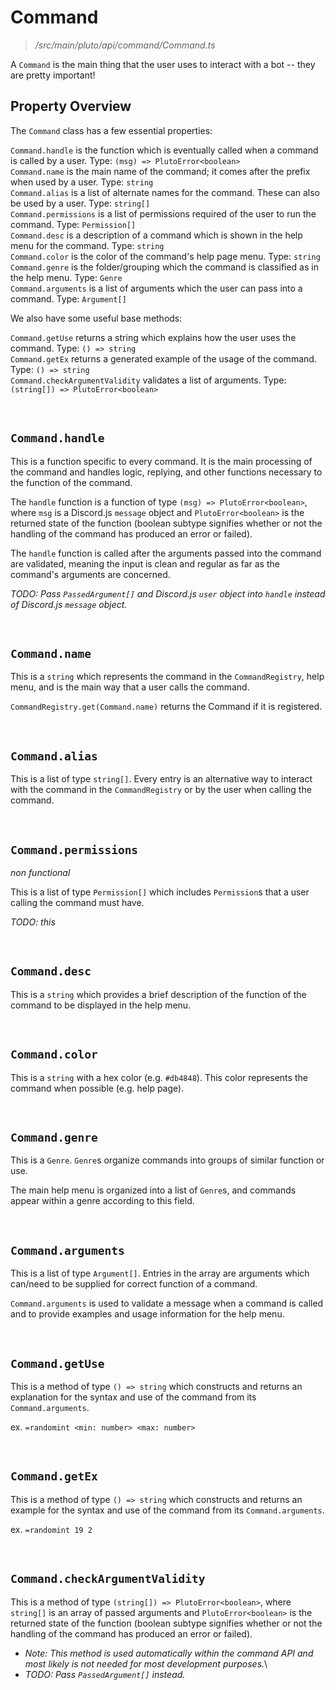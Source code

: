 # Command
> */src/main/pluto/api/command/Command.ts*

A `Command` is the main thing that the user uses to interact with a bot -- they are pretty important!

## Property Overview

The `Command` class has a few essential properties:

  `Command.handle` is the function which is eventually called when a command is called by a user. Type: `(msg) => PlutoError<boolean>`\
  `Command.name` is the main name of the command; it comes after the prefix when used by a user. Type: `string`\
  `Command.alias` is a list of alternate names for the command. These can also be used by a user. Type: `string[]`\
  `Command.permissions` is a list of permissions required of the user to run the command. Type: `Permission[]`\
  `Command.desc` is a description of a command which is shown in the help menu for the command. Type: `string`\
  `Command.color` is the color of the command's help page menu. Type: `string`\
  `Command.genre` is the folder/grouping which the command is classified as in the help menu. Type: `Genre`\
  `Command.arguments` is a list of arguments which the user can pass into a command. Type: `Argument[]`
  
We also have some useful base methods:

  `Command.getUse` returns a string which explains how the user uses the command. Type: `() => string`\
  `Command.getEx` returns a generated example of the usage of the command. Type: `() => string`\
  `Command.checkArgumentValidity` validates a list of arguments. Type: `(string[]) => PlutoError<boolean>`

​
​

## `Command.handle`

This is a function specific to every command. It is the main processing of the command and handles logic, replying, and other functions necessary to the function of the command.

The `handle` function is a function of type `(msg) => PlutoError<boolean>`, where `msg` is a Discord.js `message` object and `PlutoError<boolean>` is the returned state of the function (boolean subtype signifies whether or not the handling of the command has produced an error or failed).

The `handle` function is called after the arguments passed into the command are validated, meaning the input is clean and regular as far as the command's arguments are concerned.

*TODO: Pass `PassedArgument[]` and Discord.js `user` object into `handle` instead of Discord.js `message` object.*

​

## `Command.name`

This is a `string` which represents the command in the `CommandRegistry`, help menu, and is the main way that a user calls the command.

`CommandRegistry.get(Command.name)` returns the Command if it is registered.

​

## `Command.alias`

This is a list of type `string[]`. Every entry is an alternative way to interact with the command in the `CommandRegistry` or by the user when calling the command.

​

## `Command.permissions`
*non functional*

This is a list of type `Permission[]` which includes `Permission`s that a user calling the command must have.

*TODO: this*

​

## `Command.desc`

This is a `string` which provides a brief description of the function of the command to be displayed in the help menu.

​

## `Command.color`

This is a `string` with a hex color (e.g. `#db4848`). This color represents the command when possible (e.g. help page).

​

## `Command.genre`

This is a `Genre`. `Genre`s organize commands into groups of similar function or use.

The main help menu is organized into a list of `Genre`s, and commands appear within a genre according to this field.

​

## `Command.arguments`

This is a list of type `Argument[]`. Entries in the array are arguments which can/need to be supplied for correct function of a command.

`Command.arguments` is used to validate a message when a command is called and to provide examples and usage information for the help menu.

​
​

## `Command.getUse`

This is a method of type `() => string` which constructs and returns an explanation for the syntax and use of the command from its `Command.arguments`.

ex. `=randomint <min: number> <max: number>`

​

## `Command.getEx`

This is a method of type `() => string` which constructs and returns an example for the syntax and use of the command from its `Command.arguments`.

ex. `=randomint 19 2`

​

## `Command.checkArgumentValidity`

This is a method of type `(string[]) => PlutoError<boolean>`, where `string[]` is an array of passed arguments and `PlutoError<boolean>` is the returned state of the function (boolean subtype signifies whether or not the handling of the command has produced an error or failed).

- *Note: This method is used automatically within the command API and most likely is not needed for most development purposes.*\
- *TODO: Pass `PassedArgument[]` instead.*


